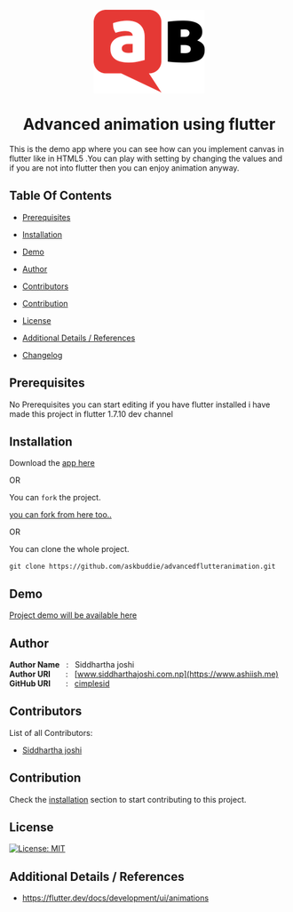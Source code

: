 <p align="center">
    <a href="https://www.askbuddie.com">
        <img src="https://raw.githubusercontent.com/askbuddie/readme/master/ask-buddie-icon-200x150.png" align="center" alt="askbuddie-icon"/>
    </a>
</p>
<h1 align="center" style="border: 0;"> Advanced animation using flutter </h1>

This is the demo app where you can see how can you implement canvas in flutter like in HTML5 .You can play with setting by changing the values and if you are not into flutter  then you can enjoy animation anyway.


## Table Of Contents
 - [Prerequisites](#prerequisites)
 - [Installation](#installation)
 - [Demo](#demo)
 
 - [Author](#author)
 - [Contributors](#contributors)
 - [Contribution](#contribution)
 - [License](#license)
 - [Additional Details / References](#additional-details--references)
 - [Changelog](#changelog)
 
## Prerequisites
 

 

No Prerequisites you can start editing if you have flutter installed i have made this project in flutter 1.7.10 dev channel

 
## Installation

Download the  [app here](https://github.com/askbuddie/advancedflutteranimation/blob/master/fubble.apk)

OR

You can `fork` the project.

[you can fork from here too..](https://github.com/askbuddie/advancedflutteranimation/fork)

OR

You can clone the whole project.


```
git clone https://github.com/askbuddie/advancedflutteranimation.git
```
 
## Demo

[Project demo will be available here](https://www.youtube.com/sidtube)
 

 
## Author

**Author Name** &nbsp; : &nbsp; Siddhartha joshi <br>
**Author URI** &nbsp; &nbsp; &nbsp; : &nbsp; [www.siddharthajoshi.com.np](https://www.ashiish.me) <br>
**GitHub URI** &nbsp; &nbsp; &nbsp; : &nbsp; [cimplesid](https://github.com/cimplesid)
 
## Contributors

List of all Contributors:
- [Siddhartha joshi](https://github.com/cimplesid)
 
## Contribution


Check the [installation](#installation) section to start contributing to this project.


## License

[![License: MIT](https://img.shields.io/badge/License-MIT-red.svg)](https://opensource.org/licenses/MIT)


## Additional Details / References

- https://flutter.dev/docs/development/ui/animations
 

